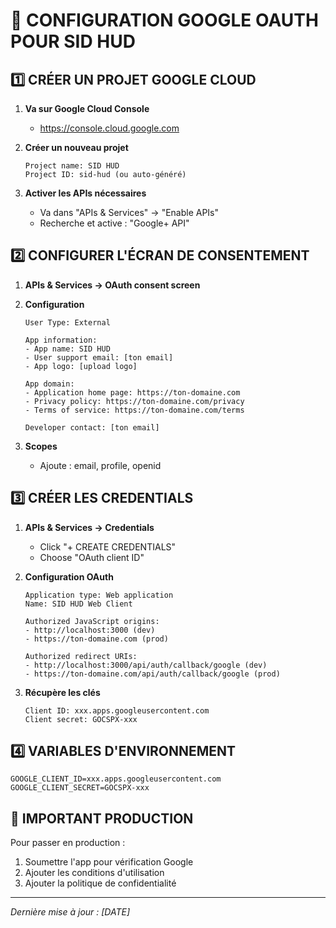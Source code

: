 # 🔐 CONFIGURATION GOOGLE OAUTH POUR SID HUD

## 1️⃣ CRÉER UN PROJET GOOGLE CLOUD

1. **Va sur Google Cloud Console**
   - https://console.cloud.google.com

2. **Créer un nouveau projet**
   ```
   Project name: SID HUD
   Project ID: sid-hud (ou auto-généré)
   ```

3. **Activer les APIs nécessaires**
   - Va dans "APIs & Services" → "Enable APIs"
   - Recherche et active : "Google+ API"

## 2️⃣ CONFIGURER L'ÉCRAN DE CONSENTEMENT

1. **APIs & Services → OAuth consent screen**

2. **Configuration**
   ```
   User Type: External
   
   App information:
   - App name: SID HUD
   - User support email: [ton email]
   - App logo: [upload logo]
   
   App domain:
   - Application home page: https://ton-domaine.com
   - Privacy policy: https://ton-domaine.com/privacy
   - Terms of service: https://ton-domaine.com/terms
   
   Developer contact: [ton email]
   ```

3. **Scopes**
   - Ajoute : email, profile, openid

## 3️⃣ CRÉER LES CREDENTIALS

1. **APIs & Services → Credentials**
   - Click "+ CREATE CREDENTIALS"
   - Choose "OAuth client ID"

2. **Configuration OAuth**
   ```
   Application type: Web application
   Name: SID HUD Web Client
   
   Authorized JavaScript origins:
   - http://localhost:3000 (dev)
   - https://ton-domaine.com (prod)
   
   Authorized redirect URIs:
   - http://localhost:3000/api/auth/callback/google (dev)
   - https://ton-domaine.com/api/auth/callback/google (prod)
   ```

3. **Récupère les clés**
   ```
   Client ID: xxx.apps.googleusercontent.com
   Client secret: GOCSPX-xxx
   ```

## 4️⃣ VARIABLES D'ENVIRONNEMENT

```env
GOOGLE_CLIENT_ID=xxx.apps.googleusercontent.com
GOOGLE_CLIENT_SECRET=GOCSPX-xxx
```

## 🚨 IMPORTANT PRODUCTION

Pour passer en production :
1. Soumettre l'app pour vérification Google
2. Ajouter les conditions d'utilisation
3. Ajouter la politique de confidentialité

---

*Dernière mise à jour : [DATE]*